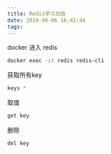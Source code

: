 ```yaml
---
title: Redis学习总结
date: 2019-08-06 16:41:44
tags:
---
```


docker 进入 redis

``` bash
docker exec -it redis redis-cli
```

获取所有key

``` bash
keys *
```

取值

``` bash
get key
```

删除

``` bash
del key
```